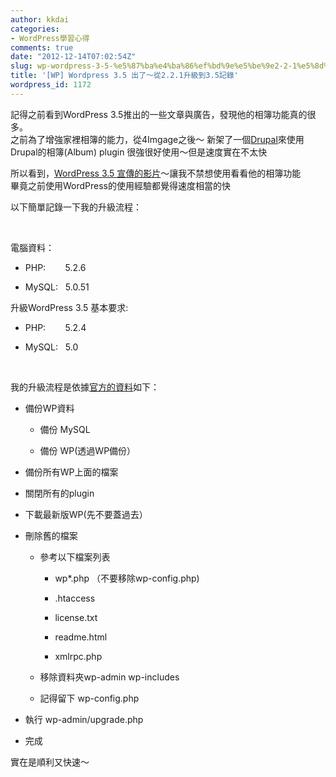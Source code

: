 ```yaml
---
author: kkdai
categories:
- WordPress學習心得
comments: true
date: "2012-12-14T07:02:54Z"
slug: wp-wordpress-3-5-%e5%87%ba%e4%ba%86%ef%bd%9e%e5%be%9e2-2-1%e5%8d%87%e7%b4%9a%e5%88%b03-5%e8%a8%98%e9%8c%84
title: '[WP] Wordpress 3.5 出了～從2.2.1升級到3.5記錄'
wordpress_id: 1172
---
```


記得之前看到WordPress 3.5推出的一些文章與廣告，發現他的相簿功能真的很多。  
之前為了增強家裡相簿的能力，從4Imgage之後～ 新架了一個[Drupal](http://drupal.org/)來使用  
Drupal的相簿(Album) plugin 很強很好使用～但是速度實在不太快




所以看到，[WordPress 3.5 宣傳的影片](http://wordpress.org/news/2012/12/elvin/)～讓我不禁想使用看看他的相簿功能  
畢竟之前使用WordPress的使用經驗都覺得速度相當的快




以下簡單記錄一下我的升級流程：




 




電腦資料：






  * PHP:        5.2.6


  * MySQL:   5.0.51




升級WordPress 3.5 基本要求:









  * PHP:        5.2.4


  * MySQL:   5.0







 




我的升級流程是依據[官方的資料](https://codex.wordpress.org/Upgrading_WordPress_Extended#Detailed_Upgrade_Instructions_for_1.5.x.2C_and_versions_2.0_-_2.6.5.2C_to_3.5)如下：









  * 備份WP資料



    * 備份 MySQL


    * 備份 WP(透過WP備份）



  * 備份所有WP上面的檔案


  * 關閉所有的plugin


  * 下載最新版WP(先不要蓋過去）


  * 刪除舊的檔案



    * 參考以下檔案列表



      * wp*.php （不要移除wp-config.php)


      * .htaccess 


      * license.txt 


      * readme.html 


      * xmlrpc.php



    * 移除資料夾wp-admin wp-includes


    * 記得留下 wp-config.php



  * 執行 wp-admin/upgrade.php


  * 完成




實在是順利又快速～ 







 




 




 
